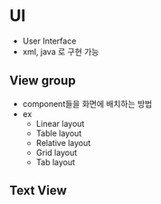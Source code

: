 # UI
- User Interface 
- xml, java 로 구현 가능

## View group
- component들을 화면에 배치하는 방법
- ex
  - Linear layout
  - Table layout
  - Relative layout
  - Grid layout
  - Tab layout

## Text View

